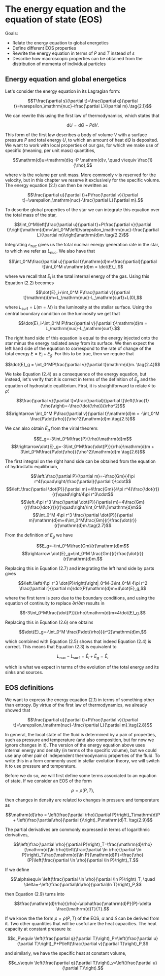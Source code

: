 # The energy equation and the equation of state (EOS)

Goals:

- Relate the energy equation to global energetics
- Define different EOS properties
- Rewrite the energy equation in terms of $P$ and $T$ instead of $s$
- Describe how macroscopic properties can be obtained from the distribution of momenta of individual particles

## Energy equation and global energetics

Let's consider the energy equation in its Lagragian form:

$$T\frac{\partial s}{\partial t}=\frac{\partial q}{\partial t}=\varepsilon_\mathrm{nuc}-\frac{\partial L}{\partial m}.\tag{2.1}$$

We can rewrite this using the first law of thermodynamics, which states that

$$\mathrm{d}U = \mathrm{d}Q - P\mathrm{d}V.$$

This form of the first law describes a body of volume $V$ with a surface pressure $P$ and total energy $U$, to which an amount of heat $\mathrm{d}Q$ is deposited. We want to work with local properties of our gas, for which we make use of specific (meaning, per unit mass) quantities,

$$\mathrm{d}u=\mathrm{d}q -P \mathrm{d}v, \quad v\equiv \frac{1}{\rho},$$

where $v$ is the volume per unit mass. More commonly $v$ is reserved for the velocity, but in this chapter we reserve it exclusively for the specific volume. The energy equation (2.1) can then be rewritten as

$$\frac{\partial u}{\partial t}+P\frac{\partial v}{\partial t}=\varepsilon_\mathrm{nuc}-\frac{\partial L}{\partial m}.$$

To describe global properties of the star we can integrate this equation over the total mass of the star,

$$\int_0^M\left[\frac{\partial u}{\partial t}+P\frac{\partial v}{\partial t}\right]\mathrm{d}m=\int_0^M\left[\varepsilon_\mathrm{nuc}-\frac{\partial L}{\partial m}\right]\mathrm{d}m.\tag{2.2}$$

Integrating $\varepsilon_\mathrm{nuc}$ gives us the total nuclear energy generation rate in the star, to which we refer as $L_\mathrm{nuc}$. We also have that

$$\int_0^M\frac{\partial u}{\partial t}\mathrm{d}m=\frac{\partial}{\partial t}\int_0^M u\mathrm{d}m = \dot{E}_i,$$

where we recall that $E_i$ is the total internal energy of the gas. Using this Equation (2.2) becomes

$$\dot{E}_i+\int_0^M P\frac{\partial v}{\partial t}\mathrm{d}m=L_\mathrm{nuc}-L_\mathrm{surf}+L(0),$$

where $L_\mathrm{surf}=L(m=M)$ is the luminosity at the stellar surface. Using the central boundary condition on the luminosity we get that

$$\dot{E}_i-\int_0^M P\frac{\partial v}{\partial t}\mathrm{d}m = L_\mathrm{nuc}-L_\mathrm{surf}.$$

The right hand side of this equation is equal to the energy injected onto the star minus the energy radiated away from its surface. We then expect the left hand side of the equation to correspond to the rate of change of the total energy $E=E_i+E_g$. For this to be true, then we require that

$$\dot{E}_g = \int_0^MP\frac{\partial v}{\partial t}\mathrm{d}m. \tag{2.4}$$

We take Equation $(2.4)$ as a consequence of the energy equation, but instead, let's verify that it is correct in terms of the definition of $E_g$ and the equation of hydrostatic equilibrium. First, it is straightforward to relate $\dot{v}$ to $\dot{\rho}$:

$$\frac{\partial v}{\partial t}=\frac{\partial}{\partial t}\left(\frac{1}{\rho}\right)=-\frac{\dot{\rho}}{\rho^2}$$
$$\rightarrow \int_0^M P\frac{\partial v}{\partial t}\mathrm{d}m = -\int_0^M \frac{P\dot{\rho}}{\rho^2}\mathrm{d}m.\tag{2.5}$$

We can also obtain $\dot{E}_g$ from the virial theorem:

$$E_g=-3\int_0^M\frac{P}{\rho}\mathrm{d}m$$
$$\rightarrow\dot{E}_g=-3\int_0^M\frac{\dot{P}}{\rho}\mathrm{d}m + 3\int_0^M\frac{P\dot{\rho}}{\rho^2}\mathrm{d}m \tag{2.6}$$

The first integral on the right hand side can be obtained from the equation of hydrostatic equilibrium,

$$\left.\frac{\partial P}{\partial m}=-\frac{Gm}{4\pi r^4}\quad\right/\frac{\partial}{\partial t}\cdot$$
$$\left.\frac{\partial \dot{P}}{\partial m}=4\frac{Gm}{4\pi r^4}\frac{\dot{r}}{r}\quad\right/4\pi r^3\cdot$$
$$\left.4\pi r^3 \frac{\partial \dot{P}}{\partial m}=4\frac{Gm}{r}\frac{\dot{r}}{r}\quad\right/\int_0^M(\;)\mathrm{d}m$$
$$\int_0^M 4\pi r^3 \frac{\partial \dot{P}}{\partial m}\mathrm{d}m=4\int_0^M\frac{Gm}{r}\frac{\dot{r}}{r}\mathrm{d}m.\tag{2.7}$$

From the definition of $E_g$ we have

$$E_g=-\int_0^M\frac{Gm}{r}\mathrm{d}m$$
$$\rightarrow \dot{E}_g=\int_0^M \frac{Gm}{r}\frac{\dot{r}}{r}\mathrm{d}m.$$

Replacing this in Equation $(2.7)$ and integrating the left hand side by parts gives

$$\left.\left(4\pi r^3 \dot{P}\right)\right|_0^M-3\int_0^M 4\pi r^2 \frac{\partial r}{\partial m}\dot{P}\mathrm{d}m=4\dot{E}_g,$$

where the first term is zero due to the boundary conditions, and using the equation of continuity to replace $\partial r/\partial m$ results in

$$-3\int_0^M\frac{\dot{P}}{\rho}\mathrm{d}m=4\dot{E}_g.$$

Replacing this in Equation $(2.6)$ one obtains

$$\dot{E}_g=-\int_0^M \frac{P\dot{\rho}}{r^2}\mathrm{d}m,$$

which combined with Equation $(2.5)$ shows that indeed Equation $(2.4)$ is correct. This means that Equation $(2.3)$ is equivalent to

$$L_\mathrm{nuc}-L_\mathrm{surf}=\dot{E}_i+\dot{E}_g = \dot{E},$$

which is what we expect in terms of the evolution of the total energy and its sinks and sources.

## EOS definitions

We want to express the energy equation $(2.1)$ in terms of something other than entropy. By virtue of the first law of thermodynamics, we already showed that

$$\frac{\partial u}{\partial t}+P\frac{\partial v}{\partial t}=\varepsilon_\mathrm{nuc}-\frac{\partial L}{\partial m}.\tag{2.8}$$

In general, the local state of the fluid is determined by a pair of properties, such as pressure and temperature (and also composition, but for now we ignore changes in it). The version of the energy equation above uses internal energy and density (in terms of the specific volume), but we could use any other pair of independent thermodynamic properties of the fluid. To write this in a form commonly used in stellar evolution theory, we will switch it to use pressure and temperature.

Before we do so, we will first define some terms associated to an equation of state. If we consider an EOS of the form

$$\rho=\rho(P,T),$$

then changes in density are related to changes in pressure and temperature as

$$\mathrm{d}\rho = \left(\frac{\partial \rho}{\partial P}\right)_T\mathrm{d}P + \left(\frac{\partial\rho}{\partial t}\right)_P\mathrm{d}T. \tag{2.9}$$

The partial derivatives are commonly expressed in terms of logarithmic derivatives,

$$\left(\frac{\partial \rho}{\partial P}\right)_T=\frac{\mathrm{d}\rho}{\mathrm{d}\ln \rho}\left(\frac{\partial \ln \rho}{\partial \ln P}\right)_T\frac{\mathrm{d}\ln P}{\mathrm{d}P}=\frac{\rho}{P}\left(\frac{\partial \ln \rho}{\partial \ln P}\right)_T.$$

If we define

$$\alpha\equiv \left(\frac{\partial \ln \rho}{\partial \ln P}\right)_T, \quad \delta=-\left(\frac{\partial\ln\rho}{\partial\ln T}\right)_P,$$

then Equation (2.9) turns into

$$\frac{\mathrm{d}\rho}{\rho}=\alpha\frac{\mathrm{d}P}{P}-\delta \frac{\mathrm{d}T}{T}.$$

If we know the the form $\rho=\rho(P,T)$ of the EOS, $\alpha$ and $\delta$ can be derived from it. Two other quantities that will be useful are the heat capacities. The heat capacity at constant pressure is:

$$c_P\equiv \left(\frac{\partial q}{\partial T}\right)_P=\left(\frac{\partial u}{\partial T}\right)_P+P\left(\frac{\partial v}{\partial T}\right)_P,$$

and similarly, we have the specific heat at constant volume,

$$c_v\equiv \left(\frac{\partial q}{\partial T}\right)_v=\left(\frac{\partial u}{\partial T}\right).$$